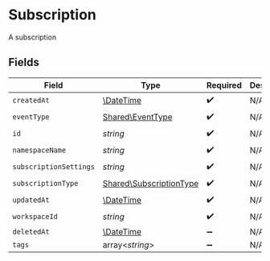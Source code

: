 # Subscription

A subscription


## Fields

| Field                                                              | Type                                                               | Required                                                           | Description                                                        |
| ------------------------------------------------------------------ | ------------------------------------------------------------------ | ------------------------------------------------------------------ | ------------------------------------------------------------------ |
| `createdAt`                                                        | [\DateTime](https://www.php.net/manual/en/class.datetime.php)      | :heavy_check_mark:                                                 | N/A                                                                |
| `eventType`                                                        | [Shared\EventType](../../Models/Shared/EventType.md)               | :heavy_check_mark:                                                 | N/A                                                                |
| `id`                                                               | *string*                                                           | :heavy_check_mark:                                                 | N/A                                                                |
| `namespaceName`                                                    | *string*                                                           | :heavy_check_mark:                                                 | N/A                                                                |
| `subscriptionSettings`                                             | *string*                                                           | :heavy_check_mark:                                                 | N/A                                                                |
| `subscriptionType`                                                 | [Shared\SubscriptionType](../../Models/Shared/SubscriptionType.md) | :heavy_check_mark:                                                 | N/A                                                                |
| `updatedAt`                                                        | [\DateTime](https://www.php.net/manual/en/class.datetime.php)      | :heavy_check_mark:                                                 | N/A                                                                |
| `workspaceId`                                                      | *string*                                                           | :heavy_check_mark:                                                 | N/A                                                                |
| `deletedAt`                                                        | [\DateTime](https://www.php.net/manual/en/class.datetime.php)      | :heavy_minus_sign:                                                 | N/A                                                                |
| `tags`                                                             | array<*string*>                                                    | :heavy_minus_sign:                                                 | N/A                                                                |